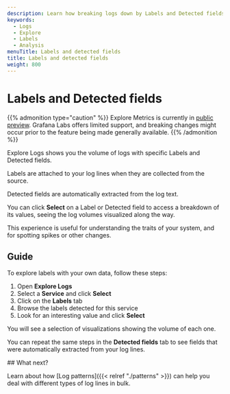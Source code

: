 ```yaml
---
description: Learn how breaking logs down by Labels and Detected fields can help you find the signal in the noise.
keywords:
  - Logs
  - Explore
  - Labels
  - Analysis
menuTitle: Labels and detected fields
title: Labels and detected fields
weight: 800
---
```


# Labels and Detected fields

{{% admonition type="caution" %}}
Explore Metrics is currently in [public preview](/docs/release-life-cycle/). Grafana Labs offers limited support, and breaking changes might occur prior to the feature being made generally available.
{{% /admonition %}}

Explore Logs shows you the volume of logs with specific Labels and Detected fields.

Labels are attached to your log lines when they are collected from the source.

Detected fields are automatically extracted from the log text.

You can click **Select** on a Label or Detected field to access a breakdown of its values, seeing the log volumes visualized along the way.

This experience is useful for understanding the traits of your system, and for spotting spikes or other changes.

## Guide

To explore labels with your own data, follow these steps:

1. Open **Explore Logs**
2. Select a **Service** and click **Select**
3. Click on the **Labels** tab
4. Browse the labels detected for this service
5. Look for an interesting value and click **Select**

You will see a selection of visualizations showing the volume of each one.

You can repeat the same steps in the **Detected fields** tab to see fields that were automatically extracted from your log lines.

## What next?

Learn about how [Log patterns]({{< relref "./patterns" >}}) can help you deal with different types of log lines in bulk.
